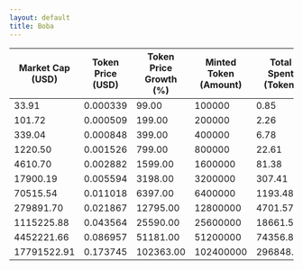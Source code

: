 ```yaml
---
layout: default
title: Boba
---
```

| Market Cap (USD) | Token Price (USD) | Token Price Growth (%) | Minted Token (Amount) | Total Spent (Token) | Author Revenue (USD) | Platform Mint Fee (USD) |
|------------------|-------------------|------------------------|-----------------------|--------------------|-------------------------|-------------------------|
| 33.91 | 0.000339 | 99.00 | 100000 | 0.85 | 0.76 | 0.08 |
| 101.72 | 0.000509 | 199.00 | 200000 | 2.26 | 2.03 | 0.20 |
| 339.04 | 0.000848 | 399.00 | 400000 | 6.78 | 6.10 | 0.61 |
| 1220.50 | 0.001526 | 799.00 | 800000 | 22.61 | 20.34 | 2.03 |
| 4610.70 | 0.002882 | 1599.00 | 1600000 | 81.38 | 73.23 | 7.32 |
| 17900.19 | 0.005594 | 3198.00 | 3200000 | 307.41 | 276.64 | 27.66 |
| 70515.54 | 0.011018 | 6397.00 | 6400000 | 1193.48 | 1074.01 | 107.40 |
| 279891.70 | 0.021867 | 12795.00 | 12800000 | 4701.57 | 4230.93 | 423.09 |
| 1115225.88 | 0.043564 | 25590.00 | 25600000 | 18661.56 | 16793.50 | 1679.35 |
| 4452221.66 | 0.086957 | 51181.00 | 51200000 | 74356.82 | 66913.55 | 6691.36 |
| 17791522.91 | 0.173745 | 102363.00 | 102400000 | 296848.41 | 267133.30 | 26713.33 |
